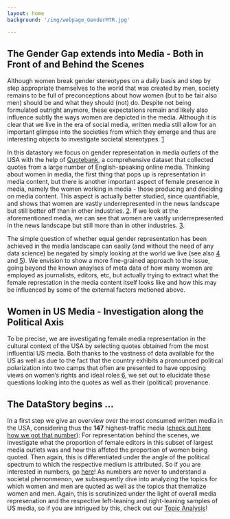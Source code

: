```yaml
---
layout: home
background: '/img/webpage_GenderMTR.jpg'

---
```


## The Gender Gap extends into Media - Both in Front of and Behind the Scenes
Although women break gender stereotypes on a daily basis and step by step appropriate themselves to the world that was created by men, society remains to be full of preconceptions about how women (but to be fair also men) should be and what they should (not) do. Despite not being formulated outright anymore, these expectations remain and likely also influence subtly the ways women are depicted in the media. Although it is clear that we live in the era of social media, written media still allow for an important glimpse into the societies from which they emerge and thus are interesting objects to investigate societal stereotypes. [1](https://www1.udel.edu/comm245/readings/GenderedMedia.pdf)

In this datastory we focus on gender representation in media outlets of the USA with the help of [Quotebank](https://quotebank.dlab.tools/), a comprehensive dataset that collected quotes from a large number of English-speaking online media. 
Thinking about women in media, the first thing that pops up is representation in media content, but there is another important aspect of female presence in media, namely the women working in media - those producing and deciding on media content. This aspect is actually better studied, since quantifiable, and shows that  women are vastly underrepresented in the news landscape but still better off than in other industries. [2](https://www.unwomen.org/en/digital-library/multimedia/2015/11/infographic-women-and-media). If we look at the aforementioned media, we can see that women are vastly underrepresented in the news landscape but still more than in other industries.  [3](https://www.mckinsey.com/industries/technology-media-and-telecommunications/our-insights/shattering-the-glass-screen).

The simple question of whether equal gender representation has been achieved in the media landscape can easily (and without the need of any data science) be negated by simply looking at the world we live (see also [4](]https://womensmediacenter.com/reports/the-status-of-women-in-u-s-media-2019) and [5](https://reutersinstitute.politics.ox.ac.uk/women-and-leadership-news-media-2020-evidence-ten-markets)). We envision to show a more fine-grained approach to the issue, going beyond the known anaylses of meta data of how many women are employed as journalists, editors, etc, but actually trying to extract what the female represtation in the media content itself looks like and how this may be influenced by some of the external factors metioned above.

## Women in US Media - Investigation along the Political Axis
To be precise, we are investigating female media representation in the cultural context of the USA by selecting quotes obtained from the most influential US media. Both thanks to the vastness of data available for the US as well as due to the fact that the country exhibits a pronounced political polarization into two camps that often are presented to have opposing views on women’s rights and ideal roles [6](https://www.vox.com/mischiefs-of-faction/2016/7/18/12203690/democrats-republicans-gender-discrimination), we set out to elucidate these questions looking into the quotes as well as their (political) provenance.

## The DataStory begins …
In a first step we give an overview over the most consumed written media in the USA, considering thus the **147** highest-traffic media ([check out here how we got that number](https://vfayt99.github.io/femedia/2021/01/04/Data.html)): For representation behind the scenes, we investigate what the proportion of female editors in this subset of largest media outlets was and how this affeted the proportion of women being quoted. Then again, this is differentiated under the angle of the political spectrum to which the respective medium is attributed. So if you are interested in numbers, go [here](https://vfayt99.github.io/femedia/2021/01/02/Analysis.html)!
As numbers are never to understand a societal phenonmenon, we subsequently dive into analyzing the topics for which women and men are quoted as well as the topics that thematize women and men. Again, this is scrutinized under the light of overall media represenation and the respective left-leaning and right-leaning samples of US media, so if you are intrigued by this, check out our [Topic Analysis](https://vfayt99.github.io/femedia/2021/01/02/Quotes-analysis.htmll)!

